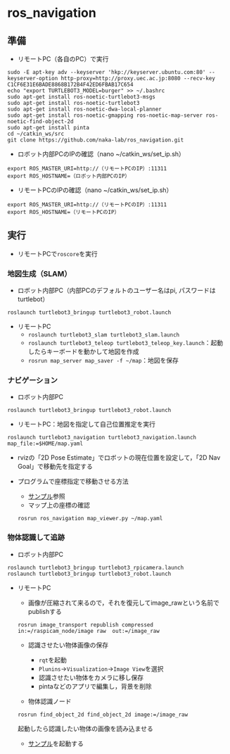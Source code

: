 # ros_navigation

## 準備
- リモートPC（各自のPC）で実行
```
sudo -E apt-key adv --keyserver 'hkp://keyserver.ubuntu.com:80' --keyserver-option http-proxy=http://proxy.uec.ac.jp:8080 --recv-key C1CF6E31E6BADE8868B172B4F42ED6FBAB17C654
echo "export TURTLEBOT3_MODEL=burger" >> ~/.bashrc
sudo apt-get install ros-noetic-turtlebot3-msgs
sudo apt-get install ros-noetic-turtlebot3
sudo apt-get install ros-noetic-dwa-local-planner
sudo apt-get install ros-noetic-gmapping ros-noetic-map-server ros-noetic-find-object-2d
sudo apt-get install pinta
cd ~/catkin_ws/src
git clone https://github.com/naka-lab/ros_navigation.git
```

- ロボット内部PCのIPの確認（nano ~/catkin_ws/set_ip.sh）
```
export ROS_MASTER_URI=http://（リモートPCのIP）:11311
export ROS_HOSTNAME=（ロボット内部PCのIP）
```

- リモートPCのIPの確認（nano ~/catkin_ws/set_ip.sh）
```
export ROS_MASTER_URI=http://（リモートPCのIP）:11311
export ROS_HOSTNAME=（リモートPCのIP）
```


## 実行
- リモートPCで`roscore`を実行

### 地図生成（SLAM）
- ロボット内部PC（内部PCのデフォルトのユーザー名はpi, パスワードはturtlebot）
```
roslaunch turtlebot3_bringup turtlebot3_robot.launch
```

- リモートPC
  - `roslaunch turtlebot3_slam turtlebot3_slam.launch`
  - `roslaunch turtlebot3_teleop turtlebot3_teleop_key.launch`：起動したらキーボードを動かして地図を作成
  - `rosrun map_server map_saver -f ~/map`：地図を保存
  
### ナビゲーション
- ロボット内部PC
```
roslaunch turtlebot3_bringup turtlebot3_robot.launch 
```

- リモートPC：地図を指定して自己位置推定を実行
```
roslaunch turtlebot3_navigation turtlebot3_navigation.launch map_file:=$HOME/map.yaml
```

- rvizの「2D Pose Estimate」でロボットの現在位置を設定して，「2D Nav Goal」で移動先を指定する

- プログラムで座標指定で移動させる方法
  - [サンプル](https://github.com/naka-lab/ros_navigation/blob/main/scripts/navigation.py)参照
  - マップ上の座標の確認
  ```
  rosrun ros_navigation map_viewer.py ~/map.yaml
  ```
  
### 物体認識して追跡
- ロボット内部PC
```
roslaunch turtlebot3_bringup turtlebot3_rpicamera.launch 
roslaunch turtlebot3_bringup turtlebot3_robot.launch
```

- リモートPC
  - 画像が圧縮されて来るので，それを復元してimage_rawという名前でpublishする
  ```
  rosrun image_transport republish compressed in:=/raspicam_node/image raw  out:=/image_raw
  ```
  
  - 認識させたい物体画像の保存
    - `rqt`を起動
    - `Plunins`→`Visualization`→`Image View`を選択
    - 認識させたい物体をカメラに移し保存
    - pintaなどのアプリで編集し，背景を削除

  - 物体認識ノード
  ```
  rosrun find_object_2d find_object_2d image:=/image_raw
  ```  
  起動したら認識したい物体の画像を読み込ませる
  
  - [サンプル](https://github.com/naka-lab/ros_navigation/blob/main/scripts/object_tracking.py)を起動する  
